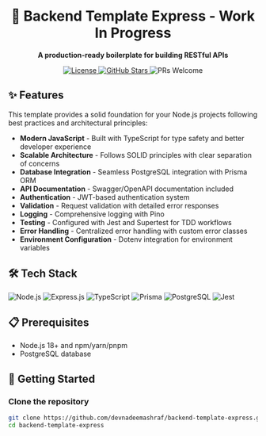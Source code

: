 <div align="center">
  <h1>🚀 Backend Template Express - Work In Progress</h1>
  <p><strong>A production-ready boilerplate for building RESTful APIs</strong></p>
  <p>
    <a href="https://github.com/devnadeemashraf/backend-template-express/blob/main/LICENSE">
      <img src="https://img.shields.io/github/license/devnadeemashraf/backend-template-express" alt="License">
    </a>
    <a href="https://github.com/devnadeemashraf/backend-template-express/stargazers">
      <img src="https://img.shields.io/github/stars/devnadeemashraf/backend-template-express" alt="GitHub Stars">
    </a>
    <img src="https://img.shields.io/badge/PRs-welcome-brightgreen.svg" alt="PRs Welcome">
  </p>
</div>

## ✨ Features

This template provides a solid foundation for your Node.js projects following best practices and architectural principles:

- **Modern JavaScript** - Built with TypeScript for type safety and better developer experience
- **Scalable Architecture** - Follows SOLID principles with clear separation of concerns
- **Database Integration** - Seamless PostgreSQL integration with Prisma ORM
- **API Documentation** - Swagger/OpenAPI documentation included
- **Authentication** - JWT-based authentication system
- **Validation** - Request validation with detailed error responses
- **Logging** - Comprehensive logging with Pino
- **Testing** - Configured with Jest and Supertest for TDD workflows
- **Error Handling** - Centralized error handling with custom error classes
- **Environment Configuration** - Dotenv integration for environment variables

## 🛠️ Tech Stack

<p>
  <img src="https://img.shields.io/badge/node.js-6DA55F?style=for-the-badge&logo=node.js&logoColor=white" alt="Node.js">
  <img src="https://img.shields.io/badge/express.js-%23404d59.svg?style=for-the-badge&logo=express&logoColor=%2361DAFB" alt="Express.js">
  <img src="https://img.shields.io/badge/typescript-%23007ACC.svg?style=for-the-badge&logo=typescript&logoColor=white" alt="TypeScript">
  <img src="https://img.shields.io/badge/Prisma-3982CE?style=for-the-badge&logo=Prisma&logoColor=white" alt="Prisma">
  <img src="https://img.shields.io/badge/postgres-%23316192.svg?style=for-the-badge&logo=postgresql&logoColor=white" alt="PostgreSQL">
  <img src="https://img.shields.io/badge/-jest-%23C21325?style=for-the-badge&logo=jest&logoColor=white" alt="Jest">
</p>

## 📋 Prerequisites

- Node.js 18+ and npm/yarn/pnpm
- PostgreSQL database

## 🚀 Getting Started

### Clone the repository

```bash
git clone https://github.com/devnadeemashraf/backend-template-express.git
cd backend-template-express
```
